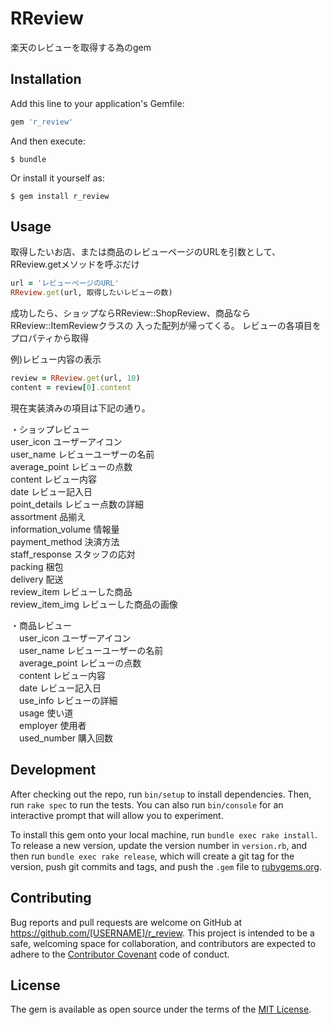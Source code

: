 # RReview

楽天のレビューを取得する為のgem

## Installation

Add this line to your application's Gemfile:

```ruby
gem 'r_review'
```

And then execute:

    $ bundle

Or install it yourself as:

    $ gem install r_review

## Usage

取得したいお店、または商品のレビューページのURLを引数として、
RReview.getメソッドを呼ぶだけ

```ruby
url = 'レビューページのURL'
RReview.get(url, 取得したいレビューの数)
```

成功したら、ショップならRReview::ShopReview、商品ならRReview::ItemReviewクラスの
入った配列が帰ってくる。
レビューの各項目をプロパティから取得

例)レビュー内容の表示
```ruby
review = RReview.get(url, 10)
content = review[0].content
```

現在実装済みの項目は下記の通り。

・ショップレビュー  
  user_icon ユーザーアイコン  
  user_name レビューユーザーの名前  
  average_point レビューの点数  
  content レビュー内容  
  date レビュー記入日  
  point_details レビュー点数の詳細  
    assortment 品揃え  
    information_volume 情報量  
    payment_method 決済方法  
    staff_response スタッフの応対  
    packing 梱包  
    delivery 配送  
  review_item レビューした商品  
  review_item_img レビューした商品の画像  

・商品レビュー  
　user_icon ユーザーアイコン  
　user_name レビューユーザーの名前  
　average_point レビューの点数  
　content レビュー内容  
　date レビュー記入日  
　use_info レビューの詳細  
  　usage 使い道  
  　employer 使用者  
  　used_number 購入回数  

## Development

After checking out the repo, run `bin/setup` to install dependencies. Then, run `rake spec` to run the tests. You can also run `bin/console` for an interactive prompt that will allow you to experiment.

To install this gem onto your local machine, run `bundle exec rake install`. To release a new version, update the version number in `version.rb`, and then run `bundle exec rake release`, which will create a git tag for the version, push git commits and tags, and push the `.gem` file to [rubygems.org](https://rubygems.org).

## Contributing

Bug reports and pull requests are welcome on GitHub at https://github.com/[USERNAME]/r_review. This project is intended to be a safe, welcoming space for collaboration, and contributors are expected to adhere to the [Contributor Covenant](http://contributor-covenant.org) code of conduct.


## License

The gem is available as open source under the terms of the [MIT License](http://opensource.org/licenses/MIT).
